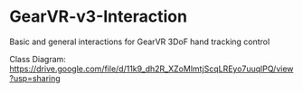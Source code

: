 # GearVR-v3-Interaction
Basic and general interactions for GearVR 3DoF hand tracking control

Class Diagram: https://drive.google.com/file/d/11k9_dh2R_XZoMlmtjScqLREyo7uuqlPQ/view?usp=sharing
